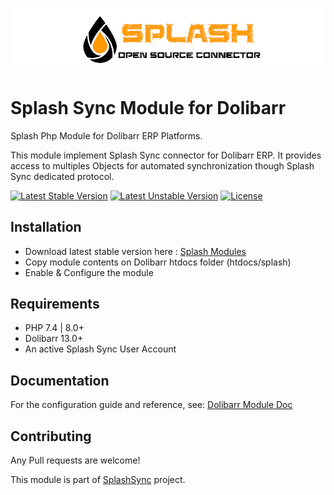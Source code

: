[![N|Solid](https://github.com/SplashSync/Php-Core/raw/master/img/github.jpg)](https://www.splashsync.com)

# Splash Sync Module for Dolibarr
Splash Php Module for Dolibarr ERP Platforms.

This module implement Splash Sync connector for Dolibarr ERP. 
It provides access to multiples Objects for automated synchronization though Splash Sync dedicated protocol.

[![Latest Stable Version](https://poser.pugx.org/splash/dolibarr/v/stable)](https://packagist.org/packages/splash/dolibarr)
[![Latest Unstable Version](https://poser.pugx.org/splash/dolibarr/v/unstable)](https://packagist.org/packages/splash/dolibarr)
[![License](https://poser.pugx.org/splash/dolibarr/license)](https://packagist.org/packages/splash/dolibarr)

## Installation

* Download latest stable version here : [Splash Modules](http://www.splashsync.com/en/modules/)
* Copy module contents on Dolibarr htdocs folder (htdocs/splash) 
* Enable & Configure the module

## Requirements

* PHP 7.4 | 8.0+
* Dolibarr 13.0+
* An active Splash Sync User Account

## Documentation

For the configuration guide and reference, see: [Dolibarr Module Doc](https://splashsync.gitlab.io/Dolibarr)

## Contributing

Any Pull requests are welcome! 

This module is part of [SplashSync](http://www.splashsync.com) project.
